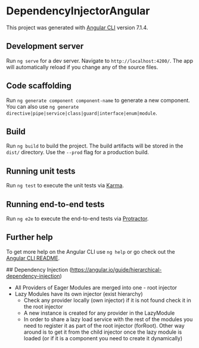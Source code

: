 # DependencyInjectorAngular

This project was generated with [Angular CLI](https://github.com/angular/angular-cli) version 7.1.4.

## Development server

Run `ng serve` for a dev server. Navigate to `http://localhost:4200/`. The app will automatically reload if you change any of the source files.

## Code scaffolding

Run `ng generate component component-name` to generate a new component. You can also use `ng generate directive|pipe|service|class|guard|interface|enum|module`.

## Build

Run `ng build` to build the project. The build artifacts will be stored in the `dist/` directory. Use the `--prod` flag for a production build.

## Running unit tests

Run `ng test` to execute the unit tests via [Karma](https://karma-runner.github.io).

## Running end-to-end tests

Run `ng e2e` to execute the end-to-end tests via [Protractor](http://www.protractortest.org/).

## Further help

To get more help on the Angular CLI use `ng help` or go check out the [Angular CLI README](https://github.com/angular/angular-cli/blob/master/README.md).


## Dependency Injection (https://angular.io/guide/hierarchical-dependency-injection)

- All Providers of Eager Modules are merged into one - root injector
- Lazy Modules have its own injector (exist hierarchy)
  - Check any provider locally (own injector) if it is not found check it in the root injector
  - A new instance is created for any provider in the LazyModule
  - In order to share a lazy load service with the rest of the modules you need to register it as part of the root injector (forRoot). Other way around is to get it from the child injector once the lazy module is loaded (or if it is a component you need to create it dynamically)
